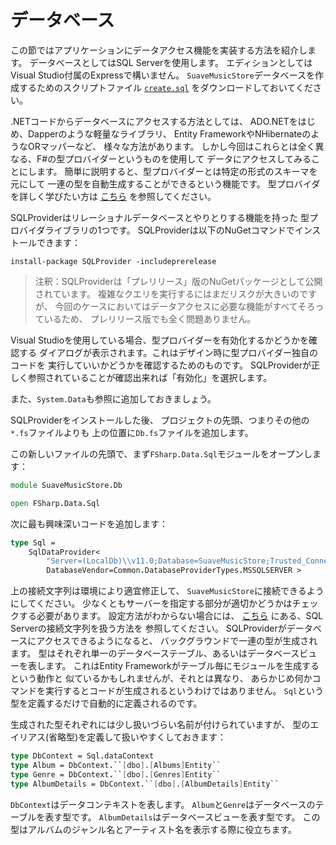 データベース
============

この節ではアプリケーションにデータアクセス機能を実装する方法を紹介します。
データベースとしてはSQL Serverを使用します。
エディションとしてはVisual Studio付属のExpressで構いません。
`SuaveMusicStore`データベースを作成するためのスクリプトファイル
[`create.sql`][createsql] をダウンロードしておいてください。

.NETコードからデータベースにアクセスする方法としては、
ADO.NETをはじめ、Dapperのような軽量なライブラリ、
Entity FrameworkやNHibernateのようなORマッパーなど、
様々な方法があります。
しかし今回はこれらとは全く異なる、F#の型プロバイダーというものを使用して
データにアクセスしてみることにします。
簡単に説明すると、型プロバイダーとは特定の形式のスキーマを元にして
一連の型を自動生成することができるという機能です。
型プロバイダを詳しく学びたい方は
[こちら][typeprovider] を参照してください。

SQLProviderはリレーショナルデータベースとやりとりする機能を持った
型プロバイダライブラリの1つです。
SQLProviderは以下のNuGetコマンドでインストールできます：

````
install-package SQLProvider -includeprerelease
````

> 注釈：SQLProviderは「プレリリース」版のNuGetパッケージとして公開されています。
> 複雑なクエリを実行するにはまだリスクが大きいのですが、
> 今回のケースにおいてはデータアクセスに必要な機能がすべてそろっているため、
> プレリリース版でも全く問題ありません。

Visual Studioを使用している場合、型プロバイダーを有効化するかどうかを確認する
ダイアログが表示されます。これはデザイン時に型プロバイダー独自のコードを
実行していいかどうかを確認するためのものです。
SQLProviderが正しく参照されていることが確認出来れば「有効化」を選択します。

また、`System.Data`も参照に追加しておきましょう。

SQLProviderをインストールした後、
プロジェクトの先頭、つまりその他の`*.fs`ファイルよりも
上の位置に`Db.fs`ファイルを追加します。

この新しいファイルの先頭で、まず`FSharp.Data.Sql`モジュールをオープンします：

````fsharp
module SuaveMusicStore.Db

open FSharp.Data.Sql
````

次に最も興味深いコードを追加します：

````fsharp
type Sql =
    SqlDataProvider<
        "Server=(LocalDb)\\v11.0;Database=SuaveMusicStore;Trusted_Connection=True;MultipleActiveResultSets=true",
        DatabaseVendor=Common.DatabaseProviderTypes.MSSQLSERVER >
````

上の接続文字列は環境により適宜修正して、
`SuaveMusicStore`に接続できるようにしてください。
少なくともサーバーを指定する部分が適切かどうかはチェックする必要があります。
設定方法がわからない場合には、
[こちら][sqlserver_connectionstring] にある、SQL Serverの接続文字列を扱う方法を
参照してください。
SQLProviderがデータベースにアクセスできるようになると、
バックグラウンドで一連の型が生成されます。
型はそれぞれ単一のデータベーステーブル、あるいはデータベースビューを表します。
これはEntity Frameworkがテーブル毎にモジュールを生成するという動作と
似ているかもしれませんが、それとは異なり、
あらかじめ何かコマンドを実行するとコードが生成されるというわけではありません。
`Sql`という型を定義するだけで自動的に定義されるのです。

生成された型それぞれには少し扱いづらい名前が付けられていますが、
型のエイリアス(省略型)を定義して扱いやすくしておきます：

````fsharp
type DbContext = Sql.dataContext
type Album = DbContext.``[dbo].[Albums]Entity``
type Genre = DbContext.``[dbo].[Genres]Entity``
type AlbumDetails = DbContext.``[dbo].[AlbumDetails]Entity``
````

`DbContext`はデータコンテキストを表します。
`Album`と`Genre`はデータベースのテーブルを表す型です。
`AlbumDetails`はデータベースビューを表す型です。
この型はアルバムのジャンル名とアーティスト名を表示する際に役立ちます。

[createsql]: https://raw.githubusercontent.com/theimowski/SuaveMusicStore/master/create.sql
[typeprovider]: https://msdn.microsoft.com/en-us/library/hh156509.aspx
[sqlserver_connectionstring]: https://www.connectionstrings.com/sql-server/
